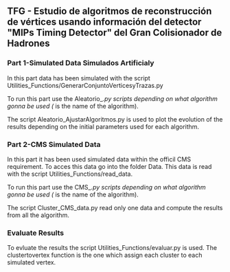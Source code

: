## TFG - Estudio de algoritmos de reconstrucción de vértices usando información del detector "MIPs Timing Detector" del Gran Colisionador de Hadrones


### Part 1-Simulated Data Simulados Artificialy
In this part data has been simulated with the script Utilities_Functions/GenerarConjuntoVerticesyTrazas.py

To run this part use the Aleatorio_*.py scripts depending on what algorithm gonna be used (* is the name of the algorithm).

The script Aleatorio_AjustarAlgoritmos.py is used to plot the evolution of the results depending on the initial parameters used for each algorithm.

### Part 2-CMS Simulated Data
In this part it has been used simulated data within the officil CMS requirement. To acces this data go into the folder Data. This data is read with the script Utilities_Functions/read_data. 

To run this part use the CMS_*.py scripts depending on what algorithm gonna be used (* is the name of the algorithm).

The script Cluster_CMS_data.py read only one data and compute the results from all the algorithm.

### Evaluate Results
To evluate the results the script Utilities_Functions/evaluar.py is used. The clustertovertex function is the one which assign each cluster to each simulated vertex. 
